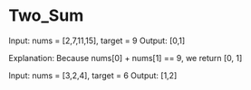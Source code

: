 # Two_Sum
Input: nums = [2,7,11,15], target = 9
Output: [0,1]

Explanation: Because nums[0] + nums[1] == 9, we return [0, 1]

Input: nums = [3,2,4], target = 6
Output: [1,2]
